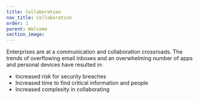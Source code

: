 ```yaml
---
title: Collaboration
nav_title: Collaboration
order: 1
parent: Welcome
section_image:
---
```

Enterprises are at a communication and collaboration crossroads. The trends of overflowing email inboxes and an overwhelming number of apps and personal devices have resulted in:

* Increased risk for security breaches
* Increased time to find critical information and people
* Increased complexity in collaborating

